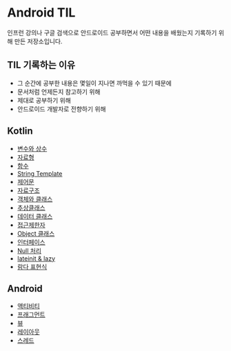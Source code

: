 # Android TIL

인프런 강의나 구글 검색으로 안드로이드 공부하면서 어떤 내용을 배웠는지 기록하기 위해 만든 저장소입니다.

## TIL 기록하는 이유

- 그 순간에 공부한 내용은 몇일이 지나면 까먹을 수 있기 때문에
- 문서처럼 언제든지 참고하기 위해
- 제대로 공부하기 위해
- 안드로이드 개발자로 전향하기 위해

## Kotlin

- [변수와 상수](./kotlin/variable.md)
- [자료형](./kotlin/datatype.md)
- [함수](./kotlin/function.md)
- [String Template](./kotlin/stringtemplate.md)
- [제어문](./kotlin/controlflow.md)
- [자료구조](./kotlin/datastructure.md)
- [객체와 클래스](./kotlin/object-class.md)
- [추상클래스](./kotlin/abstract-class.md)
- [데이터 클래스](./kotlin/data-class.md)
- [접근제한자](./kotlin/access-modifier.md)
- [Object 클래스](./kotlin/companion-object.md)
- [인터페이스](./kotlin/interface.md)
- [Null 처리](./kotlin/null.md)
- [lateinit & lazy](./kotlin/lateinit-lazy.md)
- [람다 표현식](./kotlin/lambda.md)

## Android

- [액티비티](./android/activity.md)
- [프래그먼트](./android/fragment.md)
- [뷰](./android/view.md)
- [레이아웃](./android/layout.md)
- [스레드](./android/thread.md)